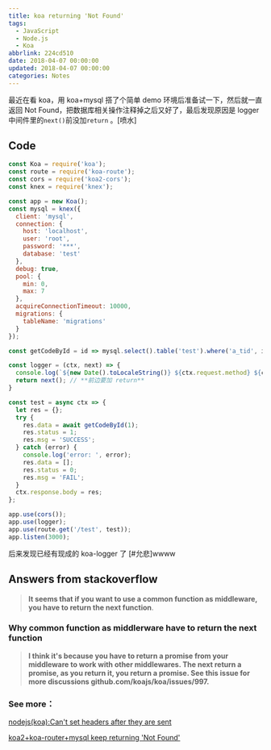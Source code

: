 ```yaml
---
title: koa returning 'Not Found'
tags:
  - JavaScript
  - Node.js
  - Koa
abbrlink: 224cd510
date: 2018-04-07 00:00:00
updated: 2018-04-07 00:00:00
categories: Notes
---
```

最近在看 koa，用 koa+mysql 搭了个简单 demo 环境后准备试一下，然后就一直返回 Not Found，把数据库相关操作注释掉之后又好了，最后发现原因是 logger 中间件里的`next()`前没加`return` 。[喷水]
<!-- more -->

## Code

```js
const Koa = require('koa');
const route = require('koa-route');
const cors = require('koa2-cors');
const knex = require('knex');

const app = new Koa();
const mysql = knex({
  client: 'mysql',
  connection: {
    host: 'localhost',
    user: 'root',
    password: '***',
    database: 'test'
  },
  debug: true,
  pool: {
    min: 0,
    max: 7
  },
  acquireConnectionTimeout: 10000,
  migrations: {
    tableName: 'migrations'
  }
});

const getCodeById = id => mysql.select().table('test').where('a_tid', id);

const logger = (ctx, next) => {
  console.log(`${new Date().toLocaleString()} ${ctx.request.method} ${ctx.request.url}`);
  return next(); // **前边要加 return**
}

const test = async ctx => {
  let res = {};
  try {
    res.data = await getCodeById(1);
    res.status = 1;
    res.msg = 'SUCCESS';
  } catch (error) {
    console.log('error: ', error);
    res.data = [];
    res.status = 0;
    res.msg = 'FAIL';
  }
  ctx.response.body = res;
};

app.use(cors());
app.use(logger);
app.use(route.get('/test', test));
app.listen(3000);
```

后来发现已经有现成的 koa-logger 了 [#允悲]wwww

## Answers from stackoverflow

> **It seems that if you want to use a common function as middleware, you have to return the next function**.

### Why common function as middlerware have to return the next function

> **I think it's because you have to return a promise from your middleware to work with other middlewares. The next return a promise, as you return it, you return a promise. See this issue for more discussions github.com/koajs/koa/issues/997.**

### See more：

[nodejs(koa):Can't set headers after they are sent](https://stackoverflow.com/questions/45134394/nodejskoacant-set-headers-after-they-are-sent)

[koa2+koa-router+mysql keep returning 'Not Found'](https://stackoverflow.com/questions/43389601/koa2koa-routermysql-keep-returning-not-found#)

